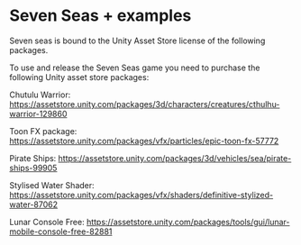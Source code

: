 # Seven Seas + examples 

Seven seas is bound to the Unity Asset Store license of the following packages.

To use and release the Seven Seas game you need to purchase the following Unity asset store packages: 

Chutulu Warrior: 
https://assetstore.unity.com/packages/3d/characters/creatures/cthulhu-warrior-129860

Toon FX package: 
https://assetstore.unity.com/packages/vfx/particles/epic-toon-fx-57772

Pirate Ships: 
https://assetstore.unity.com/packages/3d/vehicles/sea/pirate-ships-99905

Stylised Water Shader: 
https://assetstore.unity.com/packages/vfx/shaders/definitive-stylized-water-87062

Lunar Console Free:
https://assetstore.unity.com/packages/tools/gui/lunar-mobile-console-free-82881



